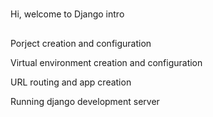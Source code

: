 #
Hi, welcome to Django intro

##
Porject creation and configuration

Virtual environment creation and configuration 

URL routing and app creation

Running django development server 
